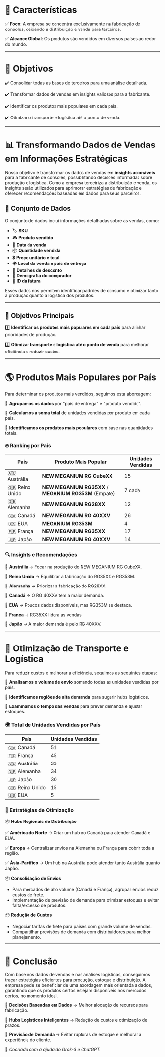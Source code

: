 # 📌 Características

✅ **Foco**: A empresa se concentra exclusivamente na fabricação de consoles, deixando a distribuição e venda para terceiros.

✅ **Alcance Global**: Os produtos são vendidos em diversos países ao redor do mundo.

---

# 🎯 Objetivos

✔️ Consolidar todas as bases de terceiros para uma análise detalhada.

✔️ Transformar dados de vendas em insights valiosos para a fabricante.

✔️ Identificar os produtos mais populares em cada país.

✔️ Otimizar o transporte e logística até o ponto de venda.


---

# 📊 Transformando Dados de Vendas em Informações Estratégicas

Nosso objetivo é transformar os dados de vendas em **insights acionáveis** para a fabricante de consoles, possibilitando decisões informadas sobre produção e logística. Como a empresa terceiriza a distribuição e venda, os insights serão utilizados para aprimorar estratégias de fabricação e oferecer recomendações baseadas em dados para seus parceiros.

## 📂 Conjunto de Dados

O conjunto de dados inclui informações detalhadas sobre as vendas, como:

- 🏷 **SKU**
- 🎮 **Produto vendido**
- 📅 **Data da venda**
- 📦 **Quantidade vendida**
- 💲 **Preço unitário e total**
- 🌍 **Local da venda e país de entrega**
- 🎯 **Detalhes de desconto**
- 👤 **Demografia do comprador**
- 🧾 **ID da fatura**

Esses dados nos permitem identificar padrões de consumo e otimizar tanto a produção quanto a logística dos produtos.

---

## 📌 Objetivos Principais

1️⃣ **Identificar os produtos mais populares em cada país** para alinhar prioridades de produção.

2️⃣ **Otimizar transporte e logística até o ponto de venda** para melhorar eficiência e reduzir custos.


---

# 🌎 Produtos Mais Populares por País

Para determinar os produtos mais vendidos, seguimos esta abordagem:

🔹 **Agrupamos os dados** por "país de entrega" e "produto vendido".

🔹 **Calculamos a soma total** de unidades vendidas por produto em cada país.

🔹 **Identificamos os produtos mais populares** com base nas quantidades totais.


### 🔥 Ranking por País

| País         | Produto Mais Popular             | Unidades Vendidas |
|-------------|---------------------------------|------------------|
| 🇦🇺 Austrália | **NEW MEGANIUM RG CubeXX**     | 15               |
| 🇬🇧 Reino Unido | **NEW MEGANIUM RG35XX** / **MEGANIUM RG353M** (Empate) | 7 cada            |
| 🇩🇪 Alemanha  | **NEW MEGANIUM RG28XX**       | 12               |
| 🇨🇦 Canadá    | **NEW MEGANIUM RG 40XXV**     | 26               |
| 🇺🇸 EUA       | **MEGANIUM RG353M**           | 4                |
| 🇫🇷 França    | **NEW MEGANIUM RG35XX**       | 17               |
| 🇯🇵 Japão     | **NEW MEGANIUM RG 40XXV**     | 14               |

### 🔍 Insights e Recomendações

📌 **Austrália** → Focar na produção do NEW MEGANIUM RG CubeXX.

📌 **Reino Unido** → Equilibrar a fabricação do RG35XX e RG353M.

📌 **Alemanha** → Priorizar a fabricação do RG28XX.

📌 **Canadá** → O RG 40XXV tem a maior demanda.

📌 **EUA** → Poucos dados disponíveis, mas RG353M se destaca.

📌 **França** → RG35XX lidera as vendas.

📌 **Japão** → A maior demanda é pelo RG 40XXV.


---

# 🚛 Otimização de Transporte e Logística

Para reduzir custos e melhorar a eficiência, seguimos as seguintes etapas:

🔹 **Analisamos o volume de envio** somando todas as unidades vendidas por país.

🔹 **Identificamos regiões de alta demanda** para sugerir hubs logísticos.

🔹 **Examinamos o tempo das vendas** para prever demanda e ajustar estoques.


### 🌍 Total de Unidades Vendidas por País

| País         | Unidades Vendidas |
|-------------|------------------|
| 🇨🇦 Canadá    | 51               |
| 🇫🇷 França    | 45               |
| 🇦🇺 Austrália | 33               |
| 🇩🇪 Alemanha  | 34               |
| 🇯🇵 Japão     | 30               |
| 🇬🇧 Reino Unido | 15               |
| 🇺🇸 EUA       | 5                |

### 🏢 Estratégias de Otimização

📦 **Hubs Regionais de Distribuição**

✅ **América do Norte** → Criar um hub no Canadá para atender Canadá e EUA.

✅ **Europa** → Centralizar envios na Alemanha ou França para cobrir toda a região.

✅ **Ásia-Pacífico** → Um hub na Austrália pode atender tanto Austrália quanto Japão.


📦 **Consolidação de Envios**

- Para mercados de alto volume (Canadá e França), agrupar envios reduz custos de frete.
- Implementação de previsão de demanda para otimizar estoques e evitar falta/excesso de produtos.

📦 **Redução de Custos**

- Negociar tarifas de frete para países com grande volume de vendas.
- Compartilhar previsões de demanda com distribuidores para melhor planejamento.

---

# 🤝 Conclusão

Com base nos dados de vendas e nas análises logísticas, conseguimos traçar estratégias eficientes para produção, estoque e distribuição. A empresa pode se beneficiar de uma abordagem mais orientada a dados, garantindo que os produtos certos estejam disponíveis nos mercados certos, no momento ideal.

🔹 **Decisões Baseadas em Dados** → Melhor alocação de recursos para fabricação.

🔹 **Hubs Logísticos Inteligentes** → Redução de custos e otimização de prazos.

🔹 **Previsão de Demanda** → Evitar rupturas de estoque e melhorar a experiência do cliente.


📌 _Cocriado com a ajuda do Grok-3 e ChatGPT._

